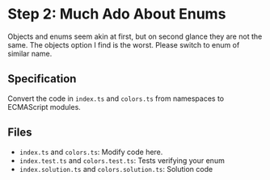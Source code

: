 # Step 2: Much Ado About Enums

Objects and enums seem akin at first,
but on second glance they are not the same.
The objects option I find is the worst.
Please switch to enum of similar name.

## Specification

Convert the code in `index.ts` and `colors.ts` from namespaces to ECMAScript modules.

## Files

- `index.ts` and `colors.ts`: Modify code here.
- `index.test.ts` and `colors.test.ts`: Tests verifying your enum
- `index.solution.ts` and `colors.solution.ts`: Solution code
